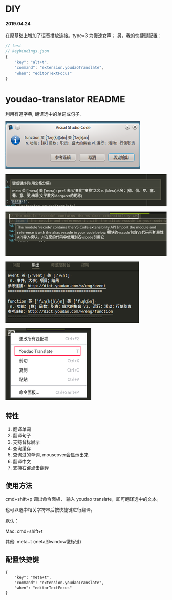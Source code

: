 # DIY 
#### 2019.04.24
在原基础上增加了语音播放连接。type=3 为慢速女声；
另，我的快捷键配置：
```javascript
// test
// keybindings.json
{
    "key": "alt+t",
    "command": "extension.youdaoTranslate",
    "when": "editorTextFocus"
}
```


# youdao-translator README

利用有道字典, 翻译选中的单词或句子.

![screenshot](img/screenshot1.png)

![screenshot](img/screenshot2.png)

![screenshot](img/screenshot3.png)

![screenshot](img/screenshot4.png)

![screenshot](img/screenshot5.png)

## 特性

1. 翻译单词
2. 翻译句子
3. 支持音标展示
4. 查询缓存
5. 查询过的单词, mouseover会显示出来
6. 翻译中文
7. 支持右键点击翻译


## 使用方法

cmd+shift+p 调出命令面板， 输入 youdao translate，即可翻译选中的文本。

也可以选中相关字符串后按快捷键进行翻译。

默认：

Mac: cmd+shift+t

其他: meta+t     (meta即window徽标键)



## 配置快捷键
```
{
    "key": "meta+t",
    "command": "extension.youdaoTranslate",
    "when": "editorTextFocus"
}
```


